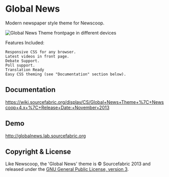Global News
===========

Modern newspaper style theme for Newscoop.

![Global News Theme frontpage in different devices](https://wiki.sourcefabric.org/download/attachments/13631652/preview.png)

Features Included:

    Responsive CSS for any browser.
    Latest videos in front page.
    Debate Support.
    Poll support.
    Translation Ready
    Easy CSS theming (see "Documentation" section below).

Documentation
-------------

https://wiki.sourcefabric.org/display/CS/Global+News+Theme+%7C+Newscoop+4.x+%7C+Release+Date:+November+2013

Demo
----

http://globalnews.lab.sourcefabric.org

Copyright & License
-------------------

Like Newscoop, the 'Global News' theme is &copy; Sourcefabric 2013 and released under the <a href="https://www.gnu.org/licenses/gpl.html">GNU General Public License, version 3</a>.
